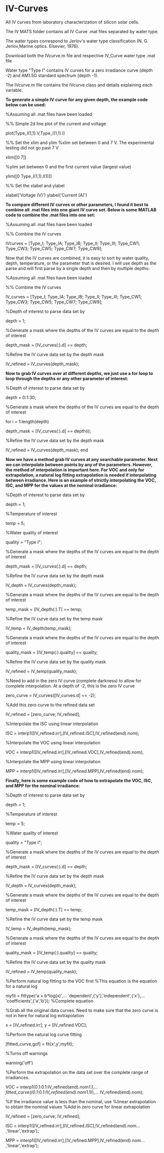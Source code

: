 # IV-Curves
All IV curves from laboratory characterization of silicon solar cells.

The IV MATS folder contains all IV Curve .mat files separated by water type.

The water types correspond to Jerlov's water type classification (N. G. Jerlov,Marine optics.    Elsevier, 1976). 

Download both the IVcurve.m file and respective IV_Curve water type .mat file

Water type "Type I" contains IV curves for a zero irradiance curve (depth -2) and AM1.5G standard spectrum (depth -1).

The IVcurve.m file contains the IVcurve class and details explaining each variable.

**To generate a simple IV curve for any given depth, the example code below can be used:**

%Assuming all .mat files have been loaded

%% Simple 2d line plot of the current and voltage

plot(Type_I(1,1).V,Type_I(1,1).I)

%% Set the xlim and ylim 
%xlim set between 0 and 7 V. The experimental testing did not go past 7 V

xlim([0 7])

%ylim set between 0 and the first current value (largest value)

ylim([0 Type_I(1,1).I(1)])

%% Set the xlabel and ylabel

xlabel('Voltage (V)')
ylabel('Current (A)')

**To compare different IV curves or other parameters, I found it best to combine all .mat files into one giant IV curve set. Below is some MATLAB code to combine the .mat files into one set:**

%Assuming all .mat files have been loaded

%% Combine the IV curves

IVcurves = [Type_I; Type_IA; Type_IB; Type_II; Type_III; Type_CW1; Type_CW3; Type_CW5; Type_CW7; Type_CW9];

Now that the IV curves are combined, it is easy to sort by water quality, depth, temperature, or the parameter that is desired. I will use depth as the parse and will first parse by a single depth and then by multiple depths:

%Assuming all .mat files have been loaded

%% Combine the IV curves

IV_curves = [Type_I; Type_IA; Type_IB; Type_II; Type_III; Type_CW1; Type_CW3; Type_CW5; Type_CW7; Type_CW9];

%Depth of interest to parse data set by

depth = 1;

%Generate a mask where the depths of the IV curves are equal to the depth of interest

depth_mask = [IV_curves(:).d] == depth;

%Refine the IV curve data set by the depth mask

IV_refined = IV_curves(depth_mask);

**Now to grab IV curves over at different depths, we just use a for loop to loop through the depths or any other parameter of interest:**

%Depth of interest to parse data set by

depth = 0:1:30;

%Generate a mask where the depths of the IV curves are equal to the depth of interest

for i = 1:length(depth)

depth_mask = [IV_curves(:).d] == depth(i);

%Refine the IV curve data set by the depth mask

IV_refined = IV_curves(depth_mask);
end

**Now we have a method grab IV curves at any searchable parameter. Next we can interpolate between points by any of the parameters. However, the method of interpolation is important here. For VOC and only for extrapolation, a natural log fitting extrapolation is needed if interpolating between irradiance. Here is an example of strictly interpolating the VOC, ISC, and MPP for the values at the nominal irradiance:** 

%Depth of interest to parse data set by

depth = 1;

%Temperature of interest

temp = 5;

%Water quality of interest

quality = "Type I";

%Generate a mask where the depths of the IV curves are equal to the depth of interest

depth_mask = [IV_curves(:).d] == depth;

%Refine the IV curve data set by the depth mask

IV_depth = IV_curves(depth_mask);

%Generate a mask where the depths of the IV curves are equal to the depth of interest

temp_mask = [IV_depth(:).T] == temp;

%Refine the IV curve data set by the temp mask

IV_temp = IV_depth(temp_mask);

%Generate a mask where the depths of the IV curves are equal to the depth of interest

quality_mask = [IV_temp(:).quality] == quality;

%Refine the IV curve data set by the quality mask

IV_refined = IV_temp(quality_mask);

%Need to add in the zero IV curve (complete darkness) to allow for complete interpolation. At a depth of -2, this is the zero IV curve

zero_curve = IV_curves([IV_curves.d] == -2);

%Add this zero curve to the refined data set

IV_refined = [zero_curve; IV_refined];

%Interpolate the ISC using linear interpolation

ISC = interp1([IV_refined.irr],[IV_refined.ISC],IV_refined(end).nom);

%Interpolate the VOC using linear interpolation

VOC = interp1([IV_refined.irr],[IV_refined.VOC],IV_refined(end).nom);

%Interpolate the MPP using linear interpolation

MPP = interp1([IV_refined.irr],[IV_refined.MPP],IV_refined(end).nom);

**Finally, here is some example code of how to extrapolate the VOC, ISC, and MPP for the nominal irradiance:**

%Depth of interest to parse data set by

depth = 1;

%Temperature of interest

temp = 5;

%Water quality of interest

quality = "Type I";

%Generate a mask where the depths of the IV curves are equal to the depth of interest

depth_mask = [IV_curves(:).d] == depth;

%Refine the IV curve data set by the depth mask

IV_depth = IV_curves(depth_mask);

%Generate a mask where the depths of the IV curves are equal to the depth of interest

temp_mask = [IV_depth(:).T] == temp;

%Refine the IV curve data set by the temp mask

IV_temp = IV_depth(temp_mask);

%Generate a mask where the depths of the IV curves are equal to the depth of interest

quality_mask = [IV_temp(:).quality] == quality;

%Refine the IV curve data set by the quality mask

IV_refined = IV_temp(quality_mask);

%Perform natural log fitting to the VOC first
%This equation is the equation for a natural log

myfit = fittype('a + b*log(x)',...
'dependent',{'y'},'independent',{'x'},...
'coefficients',{'a','b'}); %Complete equation

%Grab all the original data curves. Need to make sure that the zero curve is not in here for natural log extrapolation 

x = [IV_refined.irr];
y = [IV_refined.VOC];

%Perform the natural log curve fitting  

[fitted_curve,gof] = fit(x',y',myfit);

%Turns off warnings

warning('off')
   
%Perform the extrapolation on the data set over the complete range of irradiances.

VOC = interp1(0.1:0.1:IV_refined(end).nom*1.1,...
fitted_curve((0.1:0.1:IV_refined(end).nom*1.1)),...
IV_refined(end).nom);
                    
%If the irradiance value is less than the nominal, use
%linear extrapolation to obtain the nominal values
%Add in zero curve for linear extrapolation

IV_refined = [zero_curve; IV_refined];
   
ISC = interp1([IV_refined.irr],[IV_refined.ISC],IV_refined(end).nom...
,'linear','extrap');

MPP = interp1([IV_refined.irr],[IV_refined.MPP],IV_refined(end).nom...
,'linear','extrap');
